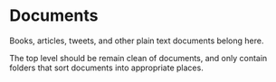 # Documents

Books, articles, tweets, and other plain text documents belong here.

The top level should be remain clean of documents, and only contain folders that
sort documents into appropriate places.

